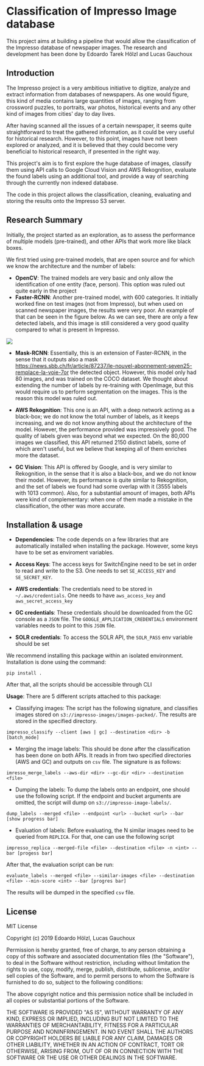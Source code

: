 # Classification of Impresso Image database

This project aims at building a pipeline that would allow the classification of the Impresso database of newspaper images.
The research and development has been done by Edoardo Tarek Hölzl and Lucas Gauchoux

## Introduction
The Impresso project is a very ambitious initiative to digitize, analyze and extract information from databases of newspapers.
As one would figure, this kind of media contains large quantities of images, ranging from crossword puzzles, to portraits,
war photos, historical events and any other kind of images from cities' day to day lives. 

After having scanned all the issues of a certain newspaper, it seems quite straightforward to treat the gathered information, 
as it could be very useful for historical research. However, to this point, images have not been explored or analyzed, and it is believed that
they could become very beneficial to historical research, if presented in the right way.

This project's aim is to first explore the huge database of images, classify them using API calls to Google Cloud Vision and AWS Rekognition,
evaluate the found labels using an additional tool, and provide a way of searching through the currently non indexed database.

The code in this project allows the classification, cleaning, evaluating and storing the results onto the Impresso S3 server.

## Research Summary

Initially, the project started as an exploration, as to assess the performance of multiple models (pre-trained), and other APIs
that work more like black boxes.

We first tried using pre-trained models, that are open source and for which we know the architecture and the number of labels:
- **OpenCV**: The trained models are very basic and only allow the identification of one entity (face, person). This option was ruled out quite early in the project
- **Faster-RCNN**:  Another pre-trained model, with 600 categories. It initially worked fine on test images (not from Impresso), but when used on scanned newspaper images,
the results were very poor. An example of that can be seen in the figure below. As we can see, there are only a few detected labels,
and this image is still considered a very good quality compared to what is present in Impresso.

![](./images/faster_rcnn_1.jpeg)

- **Mask-RCNN**: Essentially, this is an extension of Faster-RCNN, in the sense that it outputs also a mask https://news.sbb.ch/fr/article/87237/le-nouvel-abonnement-seven25-remplace-la-voie-7or the detected object.
However, this model only had 80 images, and was trained on the COCO dataset. We thought about extending the number of labels by re-training 
with OpenImage, but this would require us to perform segmentation on the images. This is the reason this model was ruled out.

- **AWS Rekognition**: This one is an API, with a deep network actinng as a black-box; we do not know the total number of labels, as it keeps increasing,
and we do not know anything about the architecture of the model. However, the performance provided was impressively good. The quality of labels given was beyond what we expected.
On the 80,000 images we classified, this API returned 2150 distinct labels, some of which aren't useful, but we believe that keeping all of them enriches more the dataset.

- **GC Vision**: This API is offered by Google, and is very similar to Rekognition, in the sense that it is also a black-box, and we do not know their model. However, its performance
is quite similar to Rekognition, and the set of labels we found had some overlap with it (3555 labels with 1013 common). Also, for a substantial amount of images,
both APIs were kind of complementary: when one of them made a mistake in the classification, the other was more accurate.

## Installation & usage

- **Dependencies**: The code depends on a few libraries that are automatically installed when installing the package. However, some keys have to be set as enviroment variables.

- **Access Keys**: The access keys for SwitchEngine need to be set in order to read and write to the S3. One needs to set `SE_ACCESS_KEY` and `SE_SECRET_KEY`.

- **AWS credentials**:  The credentials need to be stored in `~/.aws/credentials`. One needs to have `aws_access_key` and `aws_secret_access_key`

- **GC credentials**: These credentials should be downloaded from the GC console as a `JSON` file. The `GOOGLE_APPLICATION_CREDENTIALS` environment variables needs to point to this `JSON` file.

- **SOLR credentials**: To access the SOLR API, the `SOLR_PASS` env variable should be set

We recommend installing this package within an isolated environment. Installation is done using the command:

```shell
pip install .
```

After that, all the scripts should be accessible through CLI

**Usage**: There are 5 different scripts attached to this package:

- Classifying images: The script has the following signature, and classifies images stored on `s3://impresso-images/images-packed/`. The results are stored in the specified directory.
```angular2
impresso_classify --client [aws | gc] --destination <dir> -b [batch_mode]
```

- Merging the image labels: This should be done after the classification has been done on both APIs. It reads in from two specified directories (AWS and GC) and outputs on `csv` file. The signature is as follows:
```angular2
imresso_merge_labels --aws-dir <dir> --gc-dir <dir> --destination <file>
```

- Dumping the labels: To dump the labels onto an endpoint, one should use the following script. If the endpoint and bucket arguments are omitted, the script will dump on `s3://impresso-image-labels/`.

```angular2
dump_labels --merged <file> --endpoint <url> --bucket <url> --bar [show progress bar]
```

- Evaluation of labels: Before evaluating, the N similar images need to be queried from `REPLICA`. For that, one can use the following script
```angular2
impresso_replica --merged-file <file> --destination <file> -n <int> --bar [progess bar]
```

After that, the evaluation script can be run:

```angular2
evaluate_labels --merged <file> --similar-images <file> --destination <file> --min-score <int> --bar [progres bar]
```
The results will be dumped in the specified `csv` file.

## License

MIT License

Copyright (c) 2019 Edoardo Hölzl, Lucas Gauchoux

Permission is hereby granted, free of charge, to any person obtaining a copy
of this software and associated documentation files (the "Software"), to deal
in the Software without restriction, including without limitation the rights
to use, copy, modify, merge, publish, distribute, sublicense, and/or sell
copies of the Software, and to permit persons to whom the Software is
furnished to do so, subject to the following conditions:

The above copyright notice and this permission notice shall be included in all
copies or substantial portions of the Software.

THE SOFTWARE IS PROVIDED "AS IS", WITHOUT WARRANTY OF ANY KIND, EXPRESS OR
IMPLIED, INCLUDING BUT NOT LIMITED TO THE WARRANTIES OF MERCHANTABILITY,
FITNESS FOR A PARTICULAR PURPOSE AND NONINFRINGEMENT. IN NO EVENT SHALL THE
AUTHORS OR COPYRIGHT HOLDERS BE LIABLE FOR ANY CLAIM, DAMAGES OR OTHER
LIABILITY, WHETHER IN AN ACTION OF CONTRACT, TORT OR OTHERWISE, ARISING FROM,
OUT OF OR IN CONNECTION WITH THE SOFTWARE OR THE USE OR OTHER DEALINGS IN THE
SOFTWARE.

